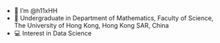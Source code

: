 - 👋 I’m @h11xHH
- 🏫 Undergraduate in Department of Mathematics, Faculty of Science, The University of Hong Kong, Hong Kong SAR, China
- 💻 Interest in Data Science

<!---
h11xHH/h11xHH is a ✨ special ✨ repository because its `README.md` (this file) appears on your GitHub profile.
You can click the Preview link to take a look at your changes.
--->

